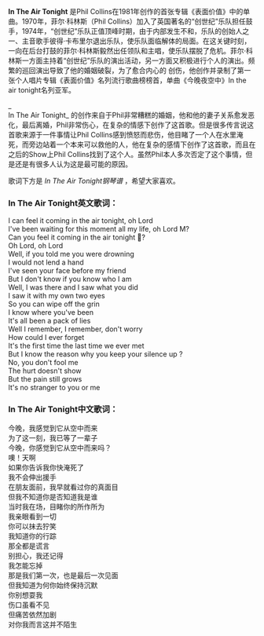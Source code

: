 

**In The Air Tonight** 是Phil Collins在1981年创作的首张专辑《表面价值》中的单曲。1970年，菲尔·科林斯（Phil
Collins）加入了英国著名的“创世纪”乐队担任鼓手，1974年，“创世纪”乐队正值顶峰时期，由于内部发生不和，乐队的创始人之一、主音歌手彼得·卡布里尔退出乐队，使乐队面临解体的局面。在这关键时刻，一向在后台打鼓的菲尔·科林斯毅然出任领队和主唱，使乐队摆脱了危机。菲尔·科林斯一方面主持着“创世纪”乐队的演出活动，另一方面又积极进行个人的演出。频繁的巡回演出导致了他的婚姻破裂，为了愈合内心的
创伤，他创作并录制了第一张个人唱片专辑《表面价值》名列流行歌曲榜榜首，单曲《今晚夜空中》In the air tonight名列亚军。

_  
In The Air Tonight_
的创作来自于Phil非常糟糕的婚姻，他和他的妻子关系愈发恶化，最后离婚，Phil非常伤心，在复杂的情感下创作了这首歌。但是很多传言说这首歌来源于一件事情让Phil
Collins感到愤怒而悲伤，他目睹了一个人在水里淹死，而旁边站着一个本来可以救他的人，他在复杂的感情下创作了这首歌，而且在之后的Show上Phil
Collins找到了这个人。虽然Phil本人多次否定了这个事情，但是还是有很多人认为这是最可能的原因。

  
歌词下方是 _In The Air Tonight钢琴谱_ ，希望大家喜欢。

### In The Air Tonight英文歌词：

I can feel it coming in the air tonight, oh Lord  
I've been waiting for this moment all my life, oh Lord M?  
Can you feel it coming in the air tonight ?  
Oh Lord, oh Lord  
Well, if you told me you were drowning  
I would not lend a hand  
I've seen your face before my friend  
But I don't know if you know who I am  
Well, I was there and I saw what you did  
I saw it with my own two eyes  
So you can wipe off the grin  
I know where you've been  
It's all been a pack of lies  
Well I remember, I remember, don't worry  
How could I ever forget  
It's the first time the last time we ever met  
But I know the reason why you keep your silence up ?  
No, you don't fool me  
The hurt doesn't show  
But the pain still grows  
It's no stranger to you or me

### In The Air Tonight中文歌词：

今晚，我感觉到它从空中而来  
为了这一刻，我已等了一辈子  
今晚，你感觉到它从空中而来吗？  
噢！天啊  
如果你告诉我你快淹死了  
我不会伸出援手  
在朋友面前，我早就看过你的真面目  
但我不知道你是否知道我是谁  
当时我在场，目睹你的所作所为  
我亲眼看到一切  
你可以抹去狞笑  
我知道你的行踪  
那全都是谎言  
别担心，我还记得  
我怎能忘掉  
那是我们第一次，也是最后一次见面  
但我知道为何你始终保持沉默  
你别想耍我  
伤口虽看不见  
但痛苦依然加剧  
对你我而言这并不陌生

